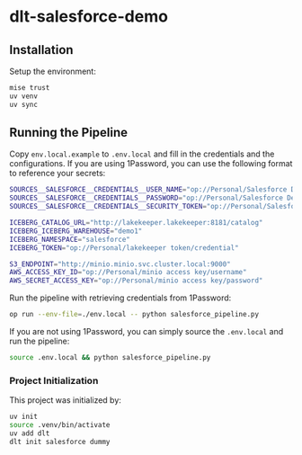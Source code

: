 # dlt-salesforce-demo

## Installation

Setup the environment:

```bash
mise trust
uv venv
uv sync
```

## Running the Pipeline

Copy `env.local.example` to `.env.local` and fill in the credentials and the configurations. If you are using 1Password, you can use the following format to reference your secrets:

```bash
SOURCES__SALESFORCE__CREDENTIALS__USER_NAME="op://Personal/Salesforce Developer Edition/username"
SOURCES__SALESFORCE__CREDENTIALS__PASSWORD="op://Personal/Salesforce Developer Edition/password"
SOURCES__SALESFORCE__CREDENTIALS__SECURITY_TOKEN="op://Personal/Salesforce token/credential"

ICEBERG_CATALOG_URL="http://lakekeeper.lakekeeper:8181/catalog"
ICEBERG_ICEBERG_WAREHOUSE="demo1"
ICEBERG_NAMESPACE="salesforce"
ICEBERG_TOKEN="op://Personal/lakekeeper token/credential"

S3_ENDPOINT="http://minio.minio.svc.cluster.local:9000"
AWS_ACCESS_KEY_ID="op://Personal/minio access key/username"
AWS_SECRET_ACCESS_KEY="op://Personal/minio access key/password"
```

Run the pipeline with retrieving credentials from 1Password:

```bash
op run --env-file=./env.local -- python salesforce_pipeline.py
```

If you are not using 1Password, you can simply source the `.env.local` and run the pipeline:

```bash
source .env.local && python salesforce_pipeline.py
```

### Project Initialization

This project was initialized by:

```bash
uv init
source .venv/bin/activate
uv add dlt
dlt init salesforce dummy
```
